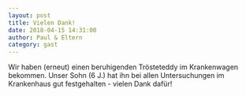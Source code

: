 ```yaml
---
layout: post
title: Vielen Dank!
date: 2018-04-15 14:31:00
author: Paul & Eltern
category: gast
---
```


Wir haben (erneut) einen beruhigenden Trösteteddy im Krankenwagen bekommen. Unser Sohn (6 J.) hat ihn bei allen Untersuchungen im Krankenhaus gut festgehalten - vielen Dank dafür!
